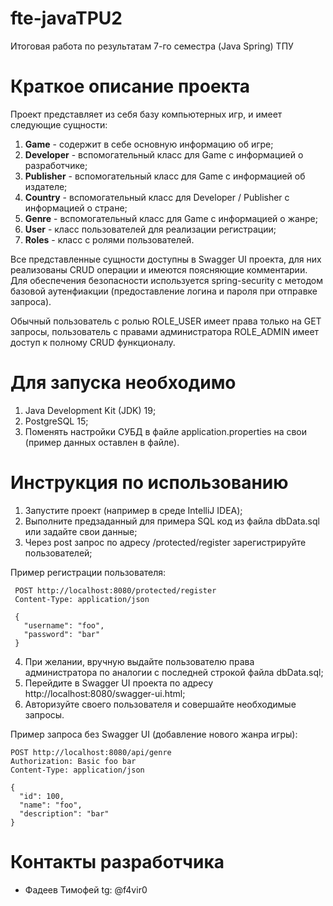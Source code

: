 # fte-javaTPU2
 Итоговая работа по результатам 7-го семестра (Java Spring) ТПУ
# Краткое описание проекта
 Проект представляет из себя базу компьютерных игр, и имеет следующие сущности:
 1. **Game** - содержит в себе основную информацию об игре;
 2. **Developer** - вспомогательный класс для Game с информацией о разработчике;
 3. **Publisher** - вспомогательный класс для Game с информацией об издателе;
 4. **Country** - вспомогательный класс для Developer / Publisher с информацией о стране;
 5. **Genre** - вспомогательный класс для Game с информацией о жанре;
 6. **User** - класс пользователей для реализации регистрации;
 7. **Roles** - класс с ролями пользователей.
 
 Все представленные сущности доступны в Swagger UI проекта, для них реализованы CRUD операции и имеются поясняющие комментарии. Для обеспечения безопасности используется spring-security с методом базовой аутенфиакции (предоставление логина и пароля при отправке запроса).
 
 Обычный пользователь с ролью ROLE_USER имеет права только на GET запросы, пользователь с правами администратора ROLE_ADMIN имеет доступ к полному CRUD функционалу.
 
# Для запуска необходимо
 1. Java Development Kit (JDK) 19;
 2. PostgreSQL 15;
 3. Поменять настройки СУБД в файле application.properties на свои (пример данных оставлен в файле).
# Инструкция по использованию
 1. Запустите проект (например в среде IntelliJ IDEA);
 2. Выполните предзаданный для примера SQL код из файла dbData.sql или задайте свои данные;
 3. Через post запрос по адресу /protected/register зарегистрируйте пользователей;
 
   Пример регистрации пользователя:
   
     POST http://localhost:8080/protected/register
     Content-Type: application/json

     {
       "username": "foo",
       "password": "bar"
     }
 4. При желании, вручную выдайте пользователю права администратора по аналогии с последней строкой файла dbData.sql;
 5. Перейдите в Swagger UI проекта по адресу http://localhost:8080/swagger-ui.html;
 6. Авторизуйте своего пользователя и совершайте необходимые запросы.
 
 Пример запроса без Swagger UI (добавление нового жанра игры):
 
    POST http://localhost:8080/api/genre
    Authorization: Basic foo bar
    Content-Type: application/json

    {
      "id": 100,
      "name": "foo",
      "description": "bar"
    }
    
# Контакты разработчика
  - Фадеев Тимофей tg: @f4vir0
 
